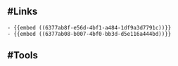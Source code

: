 ## #Links
	- {{embed ((6377ab8f-e56d-4bf1-a484-1df9a3d7791c))}}
	- {{embed ((6377ab08-b007-4bf0-bb3d-d5e116a444bd))}}
## #Tools